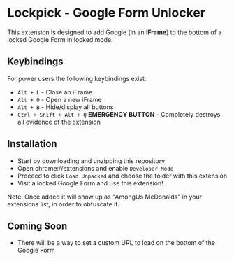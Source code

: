# Lockpick - Google Form Unlocker

This extension is designed to add Google (in an **iFrame**) to the bottom of a locked Google Form in locked mode.

## Keybindings
For power users the following keybindings exist:
- `Alt + L` - Close an iFrame 
- `Alt + O` - Open a new iFrame
- `Alt + B` - Hide/display all buttons
- `Ctrl + Shift + Alt + Q` **EMERGENCY BUTTON** - Completely destroys all evidence of the extension
## Installation
- Start by downloading and unzipping this repository
- Open chrome://extensions and enable `Developer Mode`
- Proceed to click `Load Unpacked` and choose the folder with this extension
- Visit a locked Google Form and use this extension!

Note: Once added it will show up as "AmongUs McDonalds" in your extensions list, in order to obfuscate it.

## Coming Soon
- There will be a way to set a custom URL to load on the bottom of the Google Form